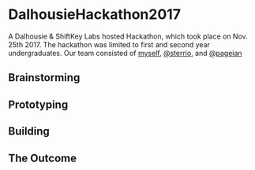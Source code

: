 # DalhousieHackathon2017
A Dalhousie & ShiftKey Labs hosted Hackathon, which took place on Nov. 25th 2017. The hackathon was limited to first and second year undergraduates. Our team consisted of [myself](https://github.com/mackboudreau), [@sterrio](https://github.com/sterrio), and [@pageian](https://github.com/pageian)

## Brainstorming

## Prototyping 

## Building

## The Outcome



